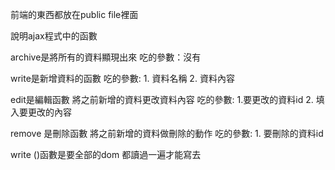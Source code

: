 前端的東西都放在public file裡面

說明ajax程式中的函數

archive是將所有的資料顯現出來
吃的參數：沒有

write是新增資料的函數
吃的參數: 1. 資料名稱 2. 資料內容

edit是編輯函數
將之前新增的資料更改資料內容
吃的參數: 1.要更改的資料id 2. 填入要更改的內容


remove 是刪除函數
將之前新增的資料做刪除的動作
吃的參數: 1. 要刪除的資料id


write ()函數是要全部的dom 都讀過一遍才能寫去
